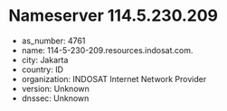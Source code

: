 # Nameserver 114.5.230.209

* as_number: 4761
* name: 114-5-230-209.resources.indosat.com.
* city: Jakarta
* country: ID
* organization: INDOSAT Internet Network Provider
* version: Unknown
* dnssec: Unknown
